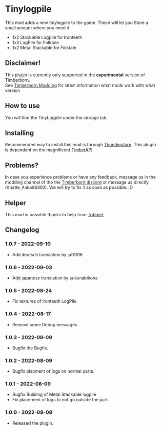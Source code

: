 # Tinylogpile

This mod adds a new tinylogpile to the game. These will let you Store a small amount where you need it
- 1x2 Stackable Logpile for Ironteeth
- 1x2 LogPile for Folktale
- 1x2 Metal Stackable for Folktale


## Disclaimer!

This plugin is currently only supported in the **experimental** version of Timberborn.  
See [Timberborn Modding](https://docs.google.com/spreadsheets/d/15juA0Fl6ZjbYmoNTg_vjMophBvtjMz8YNUI_KmNdtdg/edit?usp=sharing) for latest information what mods work with what version

## How to use

You will find the TinyLogpile under the storage tab. 

## Installing

Recommended way to install this mod is through [Thunderstore](https://timberborn.thunderstore.io/). This plugin is dependent on the magnificent [TimberAPI](https://github.com/Timberborn-Modding-Central/TimberAPI).

## Problems?

In case you experience problems or have any feedback, message us in the modding channel of the the [Timberborn discord](https://discord.gg/mfbBF4cWpX) or message us directly (Knatte_Anka#6800). We will try to fix it as soon as possible. :D

## Helper 

This mod is possible thanks to help from [Tobbert](https://github.com/TobbyTheBobby).

## Changelog

### 1.0.7 - 2022-09-10

- Add deutsch translation by juf0816

### 1.0.6 - 2022-09-03

- Add japanese translation by sukunabikona

### 1.0.5 - 2022-08-24

- Fix textures of Ironteeth LogPile

### 1.0.4 - 2022-08-17

- Remove some Debug messages

### 1.0.3 - 2022-08-09

- Bugfix the Bugfix.

### 1.0.2 - 2022-08-09

- Bugfix placment of logs on normal parts.

### 1.0.1 - 2022-08-09

- Bugfix Building of Metal Stackable logpile
- Fix placement of logs to not go outside the part

### 1.0.0 - 2022-08-08

- Released the plugin.
